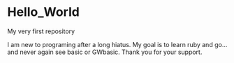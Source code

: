 # Hello_World
My very first repository

I am new to programing after a long hiatus.
My goal is to learn ruby and go... and never again see basic or GWbasic.
Thank you for your support.

